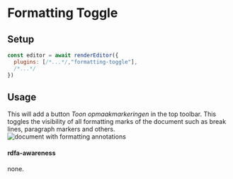 # Formatting Toggle

## Setup
```javascript
const editor = await renderEditor({
  plugins: [/*...*/,"formatting-toggle"], 
  /*...*/
})

```

## Usage

This will add a button *Toon opmaakmarkeringen* in the top toolbar. This toggles the visibility of all formatting marks of the document such as break lines, paragraph markers and others.  
![document with formatting annotations](https://github.com/lblod/frontend-embeddable-notule-editor/assets/126079676/bfc7ff1e-b8e3-4220-b80c-b5456d58208e)

#### rdfa-awareness

none.
